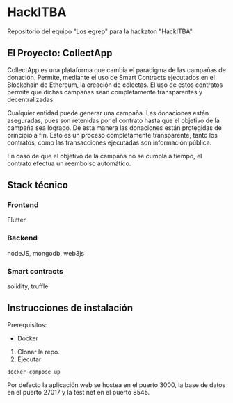 # HackITBA

Repositorio del equipo "Los egrep" para la hackaton "HackITBA"

## El Proyecto: CollectApp

CollectApp es una plataforma que cambia el paradigma de las campañas de donación. Permite, mediante el uso de Smart Contracts ejecutados en
el Blockchain de Ethereum, la creación de colectas. El uso de estos contratos permite que dichas campañas sean completamente
transparentes y decentralizadas.

Cualquier entidad puede generar una campaña. Las donaciones están aseguradas, pues son retenidas por el contrato hasta que el objetivo de la 
campaña sea logrado. De esta manera las donaciones están protegidas de principio a fin. Esto es un proceso completamente transparente, tanto
los contratos, como las transacciones ejecutadas son información pública.

En caso de que el objetivo de la campaña no se cumpla a tiempo, el contrato efectua un reembolso automático.

## Stack técnico

### Frontend

Flutter

### Backend

nodeJS, mongodb, web3js

### Smart contracts

solidity, truffle

## Instrucciones de instalación

Prerequisitos:

* Docker

1) Clonar la repo.
2) Ejecutar

```
docker-compose up
```

Por defecto la aplicación web se hostea en el puerto 3000, la base de datos en el puerto 27017 y la test net en el puerto 8545.
